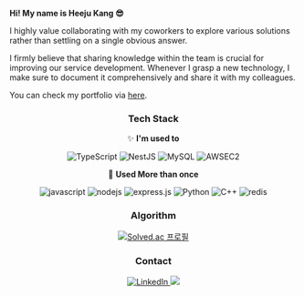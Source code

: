 **Hi! My name is Heeju Kang 😎**

I highly value collaborating with my coworkers to explore various solutions rather than settling on a single obvious answer.

I firmly believe that sharing knowledge within the team is crucial for improving our service development. Whenever I grasp a new technology, I make sure to document it comprehensively and share it with my colleagues.



You can check my portfolio via [here](https://kangheeju.notion.site/6e3156bc09484b65931fbd6d6eab7cff?pvs=4).



<div align="center">

### Tech Stack 

✨ **I'm used to**

  ![TypeScript](https://img.shields.io/badge/typescript-%23007ACC.svg?style=for-the-badge&logo=typescript&logoColor=white) ![NestJS](https://img.shields.io/badge/nestjs-%23E0234E.svg?style=for-the-badge&logo=nestjs&logoColor=white) <img alt="MySQL" src ="https://img.shields.io/badge/MySQL-005C84?style=for-the-badge&logo=mysql&logoColor=white"/>  <img src="https://img.shields.io/badge/AWS-FF9900.svg?style=for-the-badge&logo=Amazon&logoColor=white" alt="AWSEC2">    



💫 **Used More than once**

<img alt="javascript" src ="https://img.shields.io/badge/JavaScript-F7DF1E?style=for-the-badge&logo=javascript&logoColor=black"/> <img alt="nodejs" src ="https://img.shields.io/badge/Node.js-43853D?style=for-the-badge&logo=node.js&logoColor=white"/> <img alt="express.js" src ="https://img.shields.io/badge/Express.js-404D59?style=for-the-badge"/> <img alt="Python" src ="https://img.shields.io/badge/Python-3776AB?style=for-the-badge&logo=python&logoColor=white"/>  <img alt="C++" src ="https://img.shields.io/badge/C++-00599C?style=for-the-badge&logo=Cplusplus&logoColor=white"/>  <img alt="redis" src ="https://img.shields.io/badge/redis-FF4438?style=for-the-badge&logo=redis&logoColor=white"/>



### Algorithm
[![Solved.ac
프로필](http://mazassumnida.wtf/api/v2/generate_badge?boj=hjkang0107)](https://solved.ac/hjkang0107)

### Contact
<a href="https://www.linkedin.com/in/heeju-kang" target="_blank">
    <img src="https://img.shields.io/badge/LinkedIn-00AAFF?style=flat-square&logo=LinkedIn&logoColor=white" alt="LinkedIn"/>
</a>
<a href="mailto:sol031988@gmail.com"><img src="https://img.shields.io/badge/gmail-EA4335?style=flat-square&logo=Gmail&logoColor=white&link=mailto:sol031988@gmail.com"/></a>

</div>


